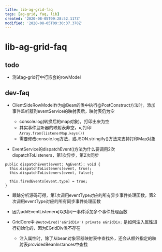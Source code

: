 ```yaml
---
title: lib-ag-grid-faq
tags: [ag-grid, faq, lib]
created: '2020-08-05T09:28:52.117Z'
modified: '2020-08-05T09:30:37.370Z'
---
```


# lib-ag-grid-faq

## todo

- 测试ag-grid行中行嵌套的rowModel

## dev-faq

- ClientSideRowModel作为@Bean的类中执行@PostConstruct方法时，添加事件监听器到eventService的映射表后，映射表仍为空
  - console.log(转换后的map对象)，打印出来为空
  - 其实事件监听器的映射表非空，可打印 `Array.from(listenerMap.keys())`
  - 需要修改console.log方法，或JSON.stringify()方法来支持打印Map对象

- EventService的dispatchEvent()方法为什么要调用2次dispatchToListeners，第1次异步，第2次同步

``` JS
public dispatchEvent(event: AgEvent): void {
  this.dispatchToListeners(event, true);
  this.dispatchToListeners(event, false);

  this.firedEvents[event.type] = true;
}
```

  - 跟踪分析源码可得，第1次调用eventType对应的所有异步事件处理函数，第2次调用eventType对应的所有同步事件处理函数
  - 因为addEventListener可以对同一事件添加多个事件处理函数

- GridCore中 `@Autowired('eGridDiv') private eGridDiv;` 是如何注入属性进行初始化的，因为EGridDiv类不存在
  - 注入属性时，除了从bean对象容器映射表中查找外，还会从额外指定的映射表providedBeanInstances中查找
